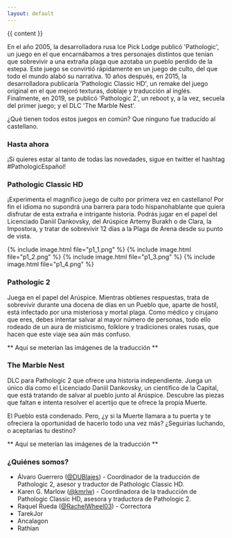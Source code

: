 ```yaml
---
layout: default
---
```


{{ content }}

En el año 2005, la desarrolladora rusa Ice Pick Lodge publicó 'Pathologic', un juego en el que encarnábamos a tres personajes distintos que tenían que sobrevivir a una extraña plaga que azotaba un pueblo perdido de la estepa. Este juego se convirtió rápidamente en un juego de culto, del que todo el mundo alabó su narrativa. 10 años después, en 2015, la desarrolladora publicaría 'Pathologic Classic HD', un remake del juego original en el que mejoró texturas, doblaje y traducción al inglés. Finalmente, en 2019, se publicó 'Pathologic 2', un reboot y, a la vez, secuela del primer juego; y el DLC 'The Marble Nest'.

¿Qué tienen todos estos juegos en común? Que ninguno fue traducido al castellano.

### Hasta ahora 

¡Si quieres estar al tanto de todas las novedades, sigue en twitter el hashtag #PathologicEspañol!

### Pathologic Classic HD
¡Experimenta el magnífico juego de culto por primera vez en castellano! Por fin el idioma no supondrá una barrera para todo hispanohablante que quiera disfrutar de esta extraña e intrigante historia. 
Podrás jugar en el papel del Licenciado Daniil Dankovsky, del Arúspice Artemy Burakh o de Clara, la Impostora, y tratar de sobrevivir 12 días a la Plaga de Arena desde su punto de vista.

<div class="ui small images">
	{% include image.html file="p1_1.png" %}
	{% include image.html file="p1_2.png" %}
	{% include image.html file="p1_3.png" %}
	{% include image.html file="p1_4.png" %}
</div>

### Pathologic 2
Juega en el papel del Arúspice. Mientras obtienes respuestas, trata de sobrevivir durante una docena de días en un Pueblo que, aparte de hostil, está infectado por una misteriosa y mortal plaga. Como médico y cirujano que eres, debes intentar salvar al mayor número de personas, todo ello rodeado de un aura de misticismo, folklore y tradiciones orales rusas, que hacen que este viaje sea aún más confuso.

** Aquí se meterían las imágenes de la traducción ** 

### The Marble Nest
DLC para Pathologic 2 que ofrece una historia independiente. Juega un único día como el Licenciado Daniil Dankovsky, un científico de la Capital, que está tratando de salvar al pueblo junto al Arúspice. Descubre las piezas que faltan e intenta resolver el acertijo que te ofrece la propia Muerte.

El Pueblo está condenado. Pero, ¿y si la Muerte llamara a tu puerta y te ofreciera la oportunidad de hacerlo todo una vez más? ¿Seguirías luchando, o aceptarías tu destino?

** Aquí se meterían las imágenes de la traducción ** 

### ¿Quiénes somos?

* Álvaro Guerrero ([@DUBlajes](https://twitter.com/DUBlajes)) - Coordinador de la traducción de Pathologic 2, asesor y traductor de Pathologic Classic HD.
* Karen G. Marlow ([@kmrlw](https://twitter.com/kmrlw)) - Coordinadora de la traducción de Pathologic Classic HD, asesora y traductora de Pathologic 2.
* Raquel Rueda ([@RachelWheel03](https://twitter.com/RachelWheel03)) - Correctora
* TarekJor
* Ancalagon
* Rathian



